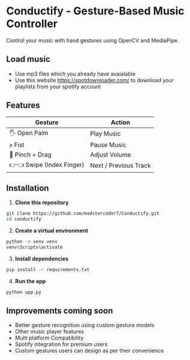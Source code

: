 # Conductify - Gesture-Based Music Controller

Control your music with hand gestures using OpenCV and MediaPipe.

## Load music
- Use mp3 files which you already have avaialable
- Use this website https://spotdownloader.com/ to download your playlists from your spotify account 

## Features
| Gesture          | Action               |
|------------------|----------------------|
| 🖐️ Open Palm     | Play Music           |
| ✊ Fist           | Pause Music          |
| 🤏 Pinch + Drag  | Adjust Volume        |
| 👉👈 Swipe (Index Finger) | Next / Previous Track |

## Installation

1. **Clone this repository**
```bash
git clone https://github.com/madstercoder7/Conductify.git
cd conductify
```

2. **Create a virtual environment**
```bash
python -m venv venv
venv\Scripts\activate
```

3. **Install dependencies**
```bash
pip install -r requirements.txt
```

4. **Run the app**
```bash
python app.py
```

## Improvements coming soon
- Better gesture recognition using custom gesture models
- Other music player features 
- Multi platform Compatibility
- Spotify integration for premium users
- Custom gestures users can design as per their convenience